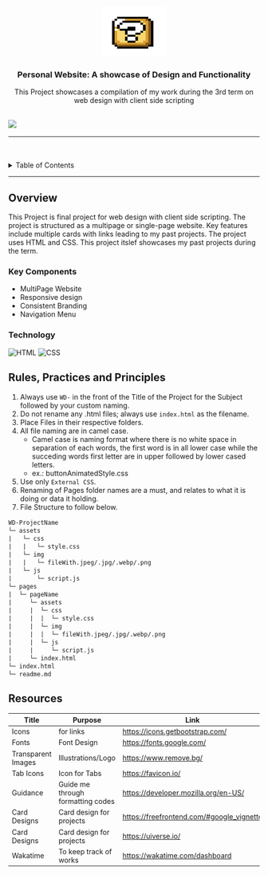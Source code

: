 <a name="readme-top">

<br/>

<br />
<div align="center">
  <a href="https://github.com/zyx-0314/">
  <!-- TODO: If you want to add logo or banner you can add it here -->
    <img src="./assets/img/5588d8fb9b09bb8887bcd741118d05b8-removebg-preview (2).png" alt="Nyebe" width="130" height="100">
  </a>
<!-- TODO: Change Title to the name of the title of your Project -->
  <h3 align="center">Personal Website: A showcase of Design and Functionality</h3>
</div>
<!-- TODO: Make a short description -->
<div align="center">
  This Project showcases a compilation of my work during the 3rd term on web design with client side scripting
</div>

<br />

<!-- TODO: Change the zyx-0314 into your github username  -->
<!-- TODO: Change the WD-Template-Project into the same name of your folder -->
![](https://visit-counter.vercel.app/counter.png?page=zyx-0314/WD-Template-Project)

---

<br />
<br />

<!-- TODO: If you want to add more layers for your readme -->
<details>
  <summary>Table of Contents</summary>
  <ol>
    <li>
      <a href="#overview">Overview</a>
      <ol>
        <li>
          <a href="#key-components">Key Components</a>
        </li>
        <li>
          <a href="#technology">Technology</a>
        </li>
      </ol>
    </li>
    <li>
      <a href="#rule,-practices-and-principles">Rules, Practices and Principles</a>
    </li>
    <li>
      <a href="#resources">Resources</a>
    </li>
  </ol>
</details>

---

## Overview

<!-- TODO: To be changed -->
<!-- The following are just sample -->
This Project is final project for web design with client side scripting. The project is structured
as a multipage or single-page website. Key features include multiple cards with links leading to my past projects.
The project uses HTML and CSS. This project itslef showcases my past projects during the term.

### Key Components
<!-- TODO: List of Key Components -->
<!-- The following are just sample -->
- MultiPage Website
- Responsive design
- Consistent Branding
- Navigation Menu

### Technology
<!-- TODO: List of Technology Used -->
![HTML](https://img.shields.io/badge/HTML-E34F26?style=for-the-badge&logo=html5&logoColor=white)
![CSS](https://img.shields.io/badge/CSS-1572B6?style=for-the-badge&logo=css3&logoColor=white)

## Rules, Practices and Principles
1. Always use `WD-` in the front of the Title of the Project for the Subject followed by your custom naming.
2. Do not rename any .html files; always use `index.html` as the filename.
3. Place Files in their respective folders.
4. All file naming are in camel case.
   - Camel case is naming format where there is no white space in separation of each words, the first word is in all lower case while the succeding words first letter are in upper followed by lower cased letters.
   - ex.: buttonAnimatedStyle.css
5. Use only `External CSS`.
6. Renaming of Pages folder names are a must, and relates to what it is doing or data it holding.
7. File Structure to follow below.

```
WD-ProjectName
└─ assets
|   └─ css
|   |   └─ style.css
|   └─ img
|   |   └─ fileWith.jpeg/.jpg/.webp/.png
|   └─ js
|       └─ script.js
└─ pages
|  └─ pageName
|     └─ assets
|     |  └─ css
|     |  |  └─ style.css
|     |  └─ img
|     |  |  └─ fileWith.jpeg/.jpg/.webp/.png
|     |  └─ js
|     |     └─ script.js
|     └─ index.html
└─ index.html
└─ readme.md
```

## Resources

<!-- TODO: Add References -->
| Title | Purpose | Link |
|-|-|-|
| Icons | for links | https://icons.getbootstrap.com/ |
| Fonts | Font Design | https://fonts.google.com/ |
| Transparent Images | Illustrations/Logo | https://www.remove.bg/ |
| Tab Icons | Icon for Tabs | https://favicon.io/ |
| Guidance | Guide me through formatting codes | https://developer.mozilla.org/en-US/ |
| Card Designs | Card design for projects | https://freefrontend.com/#google_vignette |
| Card Designs | Card design for projects | https://uiverse.io/ |
| Wakatime | To keep track of works | https://wakatime.com/dashboard |
